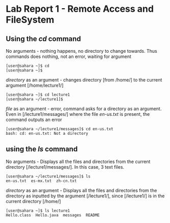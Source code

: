 # Lab Report 1 - Remote Access and FileSystem
## Using the _cd_ command
No arguments - nothing happens, no directory to change towards. Thus commands does nothing, not an error, waiting for argument
```
[user@sahara ~]$ cd
[user@sahara ~]$ 
```
_directory_ as an argument - changes directory [from /home/] to the current argument [/home/lecture1/]
```
[user@sahara ~]$ cd lecture1
[user@sahara ~/lecture1]$
```
_file_ as an argument - error, command asks for a directory as an argument. Even in [/lecture1/messages/] where the file _en-us.txt_ is present, the command outputs an error 
```
[user@sahara ~/lecture1/messages]$ cd en-us.txt
bash: cd: en-us.txt: Not a directory
```
## using the _ls_ command
No arguments - Displays all the files and directories from the current directory [/lecture1/messages/]. In this case, 3 text files.
```
[user@sahara ~/lecture1/messages]$ ls
en-us.txt  es-mx.txt  zh-cn.txt
```
_directory_ as an argument - Displays all the files and directories from the directory as inputted by the argument [/lecture1/], since [/lecture1/] is in the current directory [/home/]
```
[user@sahara ~]$ ls lecture1
Hello.class  Hello.java  messages  README
```
